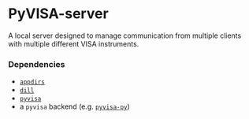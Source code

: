 # PyVISA-server

A local server designed to manage communication from multiple clients with multiple different VISA instruments.

### Dependencies

* [`appdirs`](https://github.com/ActiveState/appdirs)
* [`dill`](https://github.com/uqfoundation/dill)
* [`pyvisa`](https://github.com/pyvisa/pyvisa)
* a `pyvisa` backend (e.g. [`pyvisa-py`](https://github.com/pyvisa/pyvisa-py))

